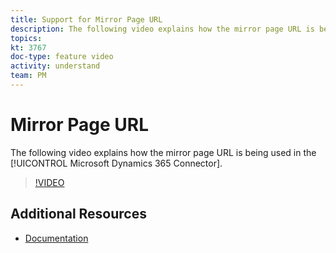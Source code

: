 ```yaml
---
title: Support for Mirror Page URL
description: The following video explains how the mirror page URL is being used in the Adobe Campaign Standard (ACS) Microsoft Dynamics 365 Connector.
topics: 
kt: 3767
doc-type: feature video
activity: understand
team: PM
---
```


# Mirror Page URL

The following video explains how the mirror page URL is being used in the [!UICONTROL Microsoft Dynamics 365 Connector].

>[!VIDEO](https://video.tv.adobe.com/v/29253?quality=12)

## Additional Resources

* [Documentation](https://helpx.adobe.com/content/help/en/campaign/kb/acs-ms-dynamics.html)
